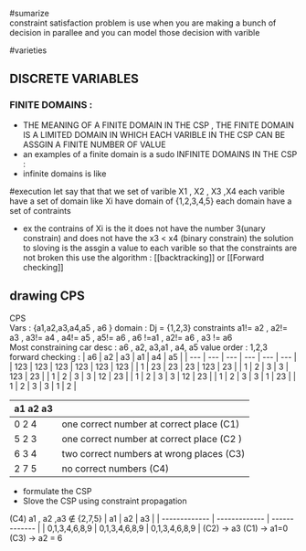#sumarize  
constraint satisfaction problem is use when you are making a bunch of decision in parallee and you can model those decision with varible 


#varieties  
## DISCRETE VARIABLES 
### FINITE DOMAINS :
-  THE MEANING OF A FINITE DOMAIN IN THE CSP , THE FINITE DOMAIN IS A LIMITED DOMAIN IN WHICH EACH VARIBLE IN THE CSP CAN BE ASSGIN A FINITE NUMBER OF VALUE 
- an examples of a finite domain is a sudo
INFINITE DOMAINS IN THE CSP : 
- infinite domains is like 

#execution
let say that that we set of varible X1 , X2 , X3 ,X4 
each varible have a set of domain like Xi have domain of {1,2,3,4,5}
each domain have a set of contraints 
- ex the contrains of Xi is the it does not have the number 3(unary constrain) and does not have the x3 < x4 (binary constrain)
the solution to sloving  is the assgin a value to each varible so that the constraints are not broken 
this use the algorithm : [[backtracking]] or [[Forward checking]] 

## drawing CPS 
CPS   
Vars : {a1,a2,a3,a4,a5 , a6 }
domain : Dj = {1,2,3}
constraints 
a1!= a2  , a2!= a3 , a3!= a4 , a4!= a5 , a5!= a6 , a6 !=a1 , a2!= a6  , a3 != a6  
Most constraining car desc : 
a6 , a2, a3,a1 , a4, a5 
value order : 1,2,3 
forward checking : 
| a6  | a2  | a3  | a1  | a4  | a5  |
| --- | --- | --- | --- | --- | --- |
| 123 | 123 | 123 | 123 | 123 | 123 |
| 1   | 23  | 23  | 23  | 123 | 23  |
| 1   | 2   | 3   | 3   | 123 | 23  |
| 1   | 2   | 3   | 3   | 12  | 23  |
| 1   | 2   | 3   | 3   | 12  | 23  |
| 1   | 2   | 3   | 3   | 1   | 23  |
| 1   | 2   | 3   | 3   | 1   | 2   |

| a1 a2 a3 |                                           |
| -------- | ----------------------------------------- |
| 0  2 4   | one correct number at correct place (C1)  |
| 5 2 3    | one correct number at correct place (C2 ) |
| 6 3 4    | two correct numbers at wrong places (C3)  |
| 2 7 5    | no correct numbers (C4)                   |
- formulate the CSP 
- Slove the CSP using constraint propagation 

(C4) a1 , a2 ,a3 $\notin$ {2,7,5}
| a1            | a2            | a3            |
| ------------- | ------------- | ------------- |
| 0,1,3,4,6,8,9 | 0,1,3,4,6,8,9 | 0,1,3,4,6,8,9 |
(C2)  -> a3 
(C1) -> a1=0
(C3) -> a2 = 6 


